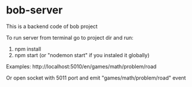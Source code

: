 # bob-server
This is a backend code of bob project

To run server from terminal go to project dir and run:
1. npm install
2. npm start (or "nodemon start" if you instaled it globally)  

Examples:
http://localhost:5010/en/games/math/problem/road

Or open socket with 5011 port and emit "games/math/problem/road" event
